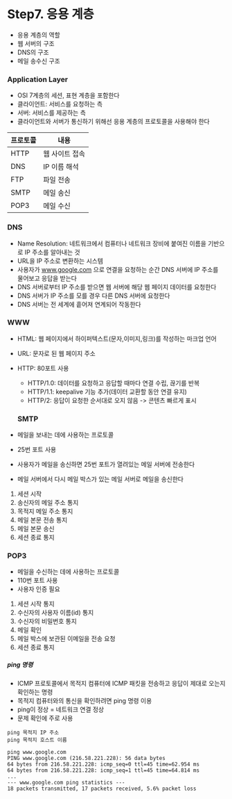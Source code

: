 # Step7. 응용 계층
 - 응용 계층의 역할
 - 웹 서버의 구조
 - DNS의 구조
 - 메일 송수신 구조

### Application Layer
- OSI 7계층의 세션, 표현 계층을 포함한다
- 클라이언트: 서비스를 요청하는 측
- 서버: 서비스를 제공하는 측
- 클라이언트와 서버가 통신하기 위해선 응용 계층의 프로토콜을 사용해야 한다

| 프로토콜 |      내용      |
| -------- | -------------- |
|   HTTP   | 웹 사이트 접속 |
|   DNS    |  IP 이름 해석  |
|   FTP    |    파일 전송   |
|   SMTP   |    메일 송신   |
|   POP3   |    메일 수신   |

### DNS
- Name Resolution: 네트워크에서 컴퓨터나 네트워크 장비에 붙여진 이름을 기반으로 IP 주소를 알아내는 것
- URL을 IP 주소로 변환하는 시스템
- 사용자가 www.google.com 으로 연결을 요청하는 순간 DNS 서버에 IP 주소를 물어보고 응답을 받는다
- DNS 서버로부터 IP 주소를 받으면 웹 서버에 해당 웹 페이지 데이터를 요청한다
- DNS 서버가 IP 주소를 모를 경우 다른 DNS 서버에 요청한다
- DNS 서버는 전 세계에 흩어져 연계되어 작동한다

### WWW
- HTML: 웹 페이지에서 하이퍼텍스트(문자,이미지,링크)를 작성하는 마크업 언어
- URL: 문자로 된 웹 페이지 주소
- HTTP: 80포트 사용
	* HTTP/1.0: 데이터를 요청하고 응답할 때마다 연결 수립, 끊기를 반복
	* HTTP/1.1: keepalive 기능 추가(데이터 교환할 동안 연결 유지)
	* HTTP/2: 응답이 요청한 순서대로 오지 않음 -> 콘텐츠 빠르게 표시

	### SMTP
- 메일을 보내는 데에 사용하는 프로토콜
- 25번 포트 사용
- 사용자가 메일을 송신하면 25번 포트가 열려있는 메일 서버에 전송한다
- 메일 서버에서 다시 메일 박스가 있는 메일 서버로 메일을 송신한다

1. 세션 시작
2. 송신자의 메일 주소 통지
3. 목적지 메일 주소 통지
4. 메일 본문 전송 통지
5. 메일 본문 송신
6. 세션 종료 통지

### POP3
- 메일을 수신하는 데에 사용하는 프로토콜
- 110번 포트 사용
- 사용자 인증 필요

1. 세션 시작 통지
2. 수신자의 사용자 이름(id) 통지
3. 수신자의 비밀번호 통지
4. 메일 확인
5. 메일 박스에 보관된 이메일을 전송 요청
6. 세션 종료 통지

##### ping 명령
- ICMP 프로토콜에서 목적지 컴퓨터에 ICMP 패킷을 전송하고 응답이 제대로 오는지 확인하는 명령
- 목적지 컴퓨터와의 통신을 확인하려면 ping 명령 이용
- ping이 정상 = 네트워크 연결 정상
- 문제 확인에 주로 사용
```
ping 목적지 IP 주소
ping 목적지 호스트 이름
```

```
ping www.google.com
PING www.google.com (216.58.221.228): 56 data bytes
64 bytes from 216.58.221.228: icmp_seq=0 ttl=45 time=62.954 ms
64 bytes from 216.58.221.228: icmp_seq=1 ttl=45 time=64.814 ms
...
--- www.google.com ping statistics ---
18 packets transmitted, 17 packets received, 5.6% packet loss
```